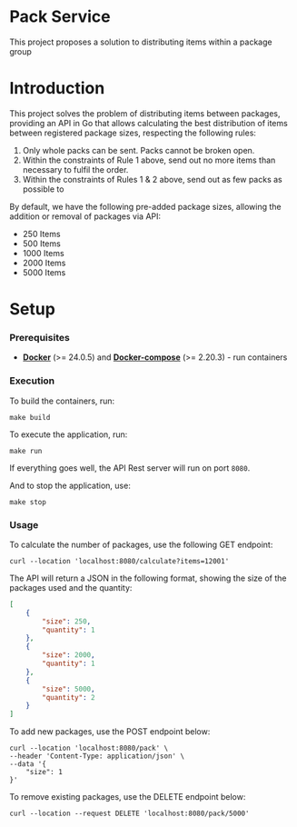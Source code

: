 # Pack Service

This project proposes a solution to distributing items within a package group

# Introduction

This project solves the problem of distributing items between packages, providing an API in Go that allows calculating the best distribution of items between registered package sizes, respecting the following rules:

1. Only whole packs can be sent. Packs cannot be broken open.
2. Within the constraints of Rule 1 above, send out no more items than necessary to
   fulfil the order.
3. Within the constraints of Rules 1 &amp; 2 above, send out as few packs as possible to

By default, we have the following pre-added package sizes, allowing the addition or removal of packages via API:
- 250 Items
- 500 Items
- 1000 Items
- 2000 Items
- 5000 Items

# Setup

### Prerequisites

* [**Docker**](https://www.docker.com/products/docker-desktop/) (>= 24.0.5) and
  [**Docker-compose**](https://docs.docker.com/compose/install/) (>= 2.20.3) - run containers

### Execution

To build the containers, run:
```shell
make build
```

To execute the application, run:
```shell
make run
```

If everything goes well, the API Rest server will run on port `8080`.

And to stop the application, use:
```shell
make stop
```

### Usage


To calculate the number of packages, use the following GET endpoint:
``` curl
curl --location 'localhost:8080/calculate?items=12001'
```
The API will return a JSON in the following format, showing the size of the packages used and the quantity:
``` json
[
    {
        "size": 250,
        "quantity": 1
    },
    {
        "size": 2000,
        "quantity": 1
    },
    {
        "size": 5000,
        "quantity": 2
    }
]
```


To add new packages, use the POST endpoint below:
``` curl
curl --location 'localhost:8080/pack' \
--header 'Content-Type: application/json' \
--data '{
    "size": 1
}'
```

To remove existing packages, use the DELETE endpoint below:

``` curl
curl --location --request DELETE 'localhost:8080/pack/5000'
```
